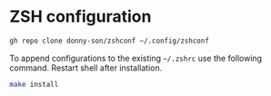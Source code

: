 # ZSH configuration

```bash
gh repo clone donny-son/zshconf ~/.config/zshconf
```

To append configurations to the existing `~/.zshrc` use the following command. Restart shell after installation.
```bash
make install
```
